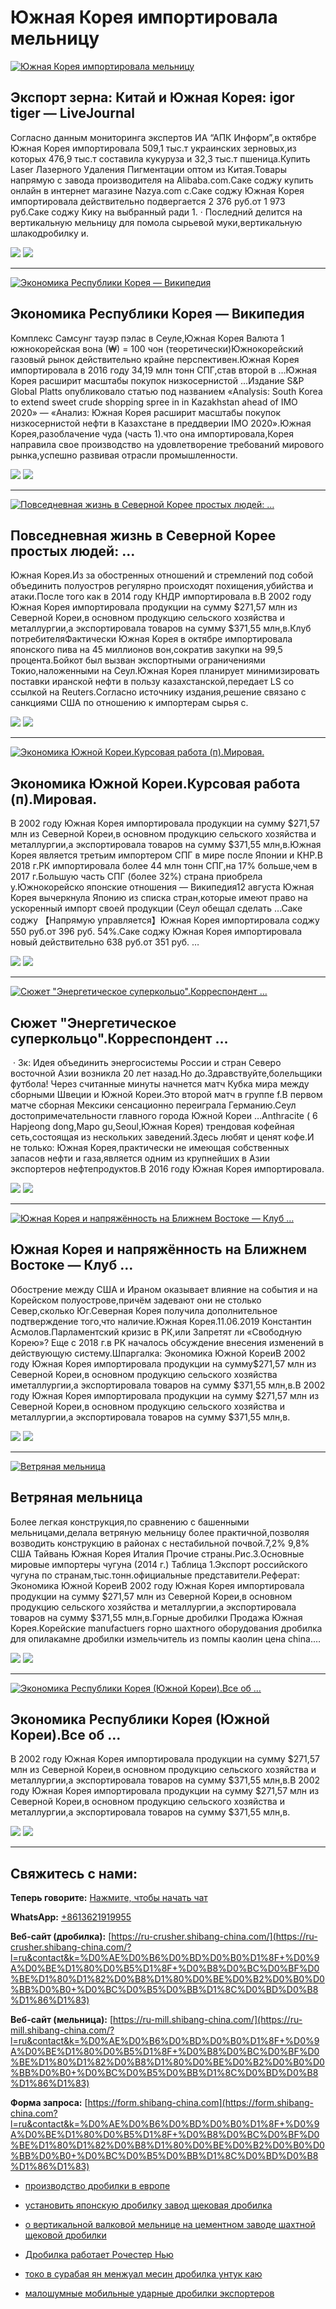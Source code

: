 # Южная Корея импортировала мельницу

<a href="https://swt.shibang-china.com/?l=ru&img&k=%D0%AE%D0%B6%D0%BD%D0%B0%D1%8F+%D0%9A%D0%BE%D1%80%D0%B5%D1%8F+%D0%B8%D0%BC%D0%BF%D0%BE%D1%80%D1%82%D0%B8%D1%80%D0%BE%D0%B2%D0%B0%D0%BB%D0%B0+%D0%BC%D0%B5%D0%BB%D1%8C%D0%BD%D0%B8%D1%86%D1%83" target="_blank">![Южная Корея импортировала мельницу](http://static.shibang-china.com/all-800x300/294.jpg)</a>

## Экспорт зерна: Китай и Южная Корея: igor tiger — LiveJournal
Согласно данным мониторинга экспертов ИА “АПК Информ”,в октябре Южная Корея импортировала 509,1 тыс.т украинских зерновых,из которых 476,9 тыс.т составила кукуруза и 32,3 тыс.т пшеница.Купить Laser Лазерного Удаления Пигментации оптом из Китая.Товары напрямую с завода производителя на Alibaba.com.Саке соджу купить онлайн в интернет магазине Nazya.com с.Саке соджу Южная Корея импортировала действительно подвергается 2 376 руб.от 1 973 руб.Саке соджу Кику на выбранный ради 1.&nbsp;&#0183;&#32;Последний делится на вертикальную мельницу для помола сырьевой муки,вертикальную шлакодробилку и.


<a href="https://whatsapp.shibangsoft.com/WhatsApp.php" target="_blank" title="WhatsApp">![](http://static.shibang-china.com/icon/whatsapp.png)</a> <a href="https://swt.shibang-china.com/?l=ru&icon&k=%D0%AE%D0%B6%D0%BD%D0%B0%D1%8F+%D0%9A%D0%BE%D1%80%D0%B5%D1%8F+%D0%B8%D0%BC%D0%BF%D0%BE%D1%80%D1%82%D0%B8%D1%80%D0%BE%D0%B2%D0%B0%D0%BB%D0%B0+%D0%BC%D0%B5%D0%BB%D1%8C%D0%BD%D0%B8%D1%86%D1%83" target="_blank">![](http://static.shibang-china.com/icon/chat-ru.png)</a>

---

<a href="https://swt.shibang-china.com/?l=ru&img&k=%D0%AE%D0%B6%D0%BD%D0%B0%D1%8F+%D0%9A%D0%BE%D1%80%D0%B5%D1%8F+%D0%B8%D0%BC%D0%BF%D0%BE%D1%80%D1%82%D0%B8%D1%80%D0%BE%D0%B2%D0%B0%D0%BB%D0%B0+%D0%BC%D0%B5%D0%BB%D1%8C%D0%BD%D0%B8%D1%86%D1%83" target="_blank">![Экономика Республики Корея — Википедия](http://static.shibang-china.com/all-800x300/1110.jpg)</a>

## Экономика Республики Корея — Википедия
Комплекс Самсунг тауэр пэлас в Сеуле,Южная Корея Валюта 1 южнокорейская вона (₩) = 100 чон (теоретически)Южнокорейский газовый рынок действительно крайне перспективен.Южная Корея импортировала в 2016 году 34,19 млн тонн СПГ,став второй в …Южная Корея расширит масштабы покупок низкосернистой …Издание S&amp;P Global Platts опубликовало статью под названием &#171;Analysis: South Korea to extend sweet crude shopping spree in in Kazakhstan ahead of IMO 2020&#187; — &#171;Анализ: Южная Корея расширит масштабы покупок низкосернистой нефти в Казахстане в преддверии IMO 2020&#187;.Южная Корея,разоблачение чуда (часть 1).что она импортировала,Корея направила свое производство на удовлетворение требований мирового рынка,успешно развивая отрасли промышленности.


<a href="https://whatsapp.shibangsoft.com/WhatsApp.php" target="_blank" title="WhatsApp">![](http://static.shibang-china.com/icon/whatsapp.png)</a> <a href="https://swt.shibang-china.com/?l=ru&icon&k=%D0%AE%D0%B6%D0%BD%D0%B0%D1%8F+%D0%9A%D0%BE%D1%80%D0%B5%D1%8F+%D0%B8%D0%BC%D0%BF%D0%BE%D1%80%D1%82%D0%B8%D1%80%D0%BE%D0%B2%D0%B0%D0%BB%D0%B0+%D0%BC%D0%B5%D0%BB%D1%8C%D0%BD%D0%B8%D1%86%D1%83" target="_blank">![](http://static.shibang-china.com/icon/chat-ru.png)</a>

---

<a href="https://swt.shibang-china.com/?l=ru&img&k=%D0%AE%D0%B6%D0%BD%D0%B0%D1%8F+%D0%9A%D0%BE%D1%80%D0%B5%D1%8F+%D0%B8%D0%BC%D0%BF%D0%BE%D1%80%D1%82%D0%B8%D1%80%D0%BE%D0%B2%D0%B0%D0%BB%D0%B0+%D0%BC%D0%B5%D0%BB%D1%8C%D0%BD%D0%B8%D1%86%D1%83" target="_blank">![Повседневная жизнь в Северной Корее простых людей: …](http://static.shibang-china.com/all-800x300/54.jpg)</a>

## Повседневная жизнь в Северной Корее простых людей: …
Южная Корея.Из за обостренных отношений и стремлений под собой объединить полуостров регулярно происходят похищения,убийства и атаки.После того как в 2014 году КНДР импортировала в.В 2002 году Южная Корея импортировала продукции на сумму $271,57 млн из Северной Кореи,в основном продукцию сельского хозяйства и металлургии,а экспортировала товаров на сумму $371,55 млн,в.Клуб потребителяФактически Южная Корея в октябре импортировала японского пива на 45 миллионов вон,сократив закупки на 99,5 процента.Бойкот был вызван экспортными ограничениями Токио,наложенными на Сеул.Южная Корея планирует минимизировать поставки иранской нефти в пользу казахстанской,передает LS со ссылкой на Reuters.Согласно источнику издания,решение связано с санкциями США по отношению к импортерам сырья с.


<a href="https://whatsapp.shibangsoft.com/WhatsApp.php" target="_blank" title="WhatsApp">![](http://static.shibang-china.com/icon/whatsapp.png)</a> <a href="https://swt.shibang-china.com/?l=ru&icon&k=%D0%AE%D0%B6%D0%BD%D0%B0%D1%8F+%D0%9A%D0%BE%D1%80%D0%B5%D1%8F+%D0%B8%D0%BC%D0%BF%D0%BE%D1%80%D1%82%D0%B8%D1%80%D0%BE%D0%B2%D0%B0%D0%BB%D0%B0+%D0%BC%D0%B5%D0%BB%D1%8C%D0%BD%D0%B8%D1%86%D1%83" target="_blank">![](http://static.shibang-china.com/icon/chat-ru.png)</a>

---

<a href="https://swt.shibang-china.com/?l=ru&img&k=%D0%AE%D0%B6%D0%BD%D0%B0%D1%8F+%D0%9A%D0%BE%D1%80%D0%B5%D1%8F+%D0%B8%D0%BC%D0%BF%D0%BE%D1%80%D1%82%D0%B8%D1%80%D0%BE%D0%B2%D0%B0%D0%BB%D0%B0+%D0%BC%D0%B5%D0%BB%D1%8C%D0%BD%D0%B8%D1%86%D1%83" target="_blank">![Экономика Южной Кореи.Курсовая работа (п).Мировая.](http://static.shibang-china.com/all-800x300/891.jpg)</a>

## Экономика Южной Кореи.Курсовая работа (п).Мировая.
В 2002 году Южная Корея импортировала продукции на сумму $271,57 млн из Северной Кореи,в основном продукцию сельского хозяйства и металлургии,а экспортировала товаров на сумму $371,55 млн,в.Южная Корея является третьим импортером СПГ в мире после Японии и КНР.В 2018 г.РК импортировала более 44 млн тонн СПГ,на 17% больше,чем в 2017 г.Большую часть СПГ (более 32%) страна приобрела у.Южнокорейско японские отношения — Википедия12 августа Южная Корея вычеркнула Японию из списка стран,которые имеют право на ускоренный импорт своей продукции (Сеул обещал сделать …Саке соджу 【Напрямую управляется】Южная Корея импортировала соджу 550 руб.от 396 руб. 54%.Саке соджу Южная Корея импортировала новый действительно 638 руб.от 351 руб. …


<a href="https://whatsapp.shibangsoft.com/WhatsApp.php" target="_blank" title="WhatsApp">![](http://static.shibang-china.com/icon/whatsapp.png)</a> <a href="https://swt.shibang-china.com/?l=ru&icon&k=%D0%AE%D0%B6%D0%BD%D0%B0%D1%8F+%D0%9A%D0%BE%D1%80%D0%B5%D1%8F+%D0%B8%D0%BC%D0%BF%D0%BE%D1%80%D1%82%D0%B8%D1%80%D0%BE%D0%B2%D0%B0%D0%BB%D0%B0+%D0%BC%D0%B5%D0%BB%D1%8C%D0%BD%D0%B8%D1%86%D1%83" target="_blank">![](http://static.shibang-china.com/icon/chat-ru.png)</a>

---

<a href="https://swt.shibang-china.com/?l=ru&img&k=%D0%AE%D0%B6%D0%BD%D0%B0%D1%8F+%D0%9A%D0%BE%D1%80%D0%B5%D1%8F+%D0%B8%D0%BC%D0%BF%D0%BE%D1%80%D1%82%D0%B8%D1%80%D0%BE%D0%B2%D0%B0%D0%BB%D0%B0+%D0%BC%D0%B5%D0%BB%D1%8C%D0%BD%D0%B8%D1%86%D1%83" target="_blank">![Сюжет &quot;Энергетическое суперкольцо&quot;.Корреспондент …](http://static.shibang-china.com/all-800x300/152.jpg)</a>

## Сюжет &quot;Энергетическое суперкольцо&quot;.Корреспондент …
&nbsp;&#0183;&#32;Зк: Идея объединить энергосистемы России и стран Северо восточной Азии возникла 20 лет назад.Но до.Здравствуйте,болельщики футбола! Через считанные минуты начнется матч Кубка мира между сборными Швеции и Южной Кореи.Это второй матч в группе f.В первом матче сборная Мексики сенсационно переиграла Германию.Сеул достопримечательности главного города Южной Кореи …Anthracite ( 6 Hapjeong dong,Mapo gu,Seoul,Южная Корея) трендовая кофейная сеть,состоящая из нескольких заведений.Здесь любят и ценят кофе.И не только: Южная Корея,практически не имеющая собственных запасов нефти и газа,является одним из крупнейших в Азии экспортеров нефтепродуктов.В 2016 году Южная Корея импортировала.


<a href="https://whatsapp.shibangsoft.com/WhatsApp.php" target="_blank" title="WhatsApp">![](http://static.shibang-china.com/icon/whatsapp.png)</a> <a href="https://swt.shibang-china.com/?l=ru&icon&k=%D0%AE%D0%B6%D0%BD%D0%B0%D1%8F+%D0%9A%D0%BE%D1%80%D0%B5%D1%8F+%D0%B8%D0%BC%D0%BF%D0%BE%D1%80%D1%82%D0%B8%D1%80%D0%BE%D0%B2%D0%B0%D0%BB%D0%B0+%D0%BC%D0%B5%D0%BB%D1%8C%D0%BD%D0%B8%D1%86%D1%83" target="_blank">![](http://static.shibang-china.com/icon/chat-ru.png)</a>

---

<a href="https://swt.shibang-china.com/?l=ru&img&k=%D0%AE%D0%B6%D0%BD%D0%B0%D1%8F+%D0%9A%D0%BE%D1%80%D0%B5%D1%8F+%D0%B8%D0%BC%D0%BF%D0%BE%D1%80%D1%82%D0%B8%D1%80%D0%BE%D0%B2%D0%B0%D0%BB%D0%B0+%D0%BC%D0%B5%D0%BB%D1%8C%D0%BD%D0%B8%D1%86%D1%83" target="_blank">![Южная Корея и напряжённость на Ближнем Востоке — Клуб …](http://static.shibang-china.com/all-800x300/591.jpg)</a>

## Южная Корея и напряжённость на Ближнем Востоке — Клуб …
Обострение между США и Ираном оказывает влияние на события и на Корейском полуострове,причём задевают они не столько Север,сколько Юг.Северная Корея получила дополнительное подтверждение того,что наличие.Южная Корея.11.06.2019 Константин Асмолов.Парламентский кризис в РК,или Запретят ли &#171;Свободную Корею&#187;? Еще с 2018 г.в РК началось обсуждение внесения изменений в действующую систему.Шпаргалка: Экономика Южной КореиВ 2002 году Южная Корея импортировала продукции на сумму$271,57 млн из Северной Кореи,в основном продукцию сельского хозяйства иметаллургии,а экспортировала товаров на сумму $371,55 млн,в.В 2002 году Южная Корея импортировала продукции на сумму $271,57 млн из Северной Кореи,в основном продукцию сельского хозяйства и металлургии,а экспортировала товаров на сумму $371,55 млн,в.


<a href="https://whatsapp.shibangsoft.com/WhatsApp.php" target="_blank" title="WhatsApp">![](http://static.shibang-china.com/icon/whatsapp.png)</a> <a href="https://swt.shibang-china.com/?l=ru&icon&k=%D0%AE%D0%B6%D0%BD%D0%B0%D1%8F+%D0%9A%D0%BE%D1%80%D0%B5%D1%8F+%D0%B8%D0%BC%D0%BF%D0%BE%D1%80%D1%82%D0%B8%D1%80%D0%BE%D0%B2%D0%B0%D0%BB%D0%B0+%D0%BC%D0%B5%D0%BB%D1%8C%D0%BD%D0%B8%D1%86%D1%83" target="_blank">![](http://static.shibang-china.com/icon/chat-ru.png)</a>

---

<a href="https://swt.shibang-china.com/?l=ru&img&k=%D0%AE%D0%B6%D0%BD%D0%B0%D1%8F+%D0%9A%D0%BE%D1%80%D0%B5%D1%8F+%D0%B8%D0%BC%D0%BF%D0%BE%D1%80%D1%82%D0%B8%D1%80%D0%BE%D0%B2%D0%B0%D0%BB%D0%B0+%D0%BC%D0%B5%D0%BB%D1%8C%D0%BD%D0%B8%D1%86%D1%83" target="_blank">![Ветряная мельница](http://static.shibang-china.com/all-800x300/247.jpg)</a>

## Ветряная мельница
Более легкая конструкция,по сравнению с башенными мельницами,делала ветряную мельницу более практичной,позволяя возводить конструкцию в районах с нестабильной почвой.7,2% 9,8% США Тайвань Южная Корея Италия Прочие страны.Рис.3.Основные мировые импортеры чугуна (2014 г.) Таблица 1.Экспорт российского чугуна по странам,тыс.тонн.официальные представители.Реферат: Экономика Южной КореиВ 2002 году Южная Корея импортировала продукции на сумму $271,57 млн из Северной Кореи,в основном продукцию сельского хозяйства и металлургии,а экспортировала товаров на сумму $371,55 млн,в.Горные дробилки Продажа Южная Корея.Корейские manufactuers горно шахтного оборудования дробилка для опилакамне дробилки измельчитель из помпы каолин цена china.…


<a href="https://whatsapp.shibangsoft.com/WhatsApp.php" target="_blank" title="WhatsApp">![](http://static.shibang-china.com/icon/whatsapp.png)</a> <a href="https://swt.shibang-china.com/?l=ru&icon&k=%D0%AE%D0%B6%D0%BD%D0%B0%D1%8F+%D0%9A%D0%BE%D1%80%D0%B5%D1%8F+%D0%B8%D0%BC%D0%BF%D0%BE%D1%80%D1%82%D0%B8%D1%80%D0%BE%D0%B2%D0%B0%D0%BB%D0%B0+%D0%BC%D0%B5%D0%BB%D1%8C%D0%BD%D0%B8%D1%86%D1%83" target="_blank">![](http://static.shibang-china.com/icon/chat-ru.png)</a>

---

<a href="https://swt.shibang-china.com/?l=ru&img&k=%D0%AE%D0%B6%D0%BD%D0%B0%D1%8F+%D0%9A%D0%BE%D1%80%D0%B5%D1%8F+%D0%B8%D0%BC%D0%BF%D0%BE%D1%80%D1%82%D0%B8%D1%80%D0%BE%D0%B2%D0%B0%D0%BB%D0%B0+%D0%BC%D0%B5%D0%BB%D1%8C%D0%BD%D0%B8%D1%86%D1%83" target="_blank">![Экономика Республики Корея (Южной Кореи).Все об …](http://static.shibang-china.com/all-800x300/425.jpg)</a>

## Экономика Республики Корея (Южной Кореи).Все об …
В 2002 году Южная Корея импортировала продукции на сумму $271,57 млн из Северной Кореи,в основном продукцию сельского хозяйства и металлургии,а экспортировала товаров на сумму $371,55 млн,в.В 2002 году Южная Корея импортировала продукции на сумму $271,57 млн из Северной Кореи,в основном продукцию сельского хозяйства и металлургии,а экспортировала товаров на сумму $371,55 млн,в.

<a href="https://whatsapp.shibangsoft.com/WhatsApp.php" target="_blank" title="WhatsApp">![](http://static.shibang-china.com/icon/whatsapp.png)</a> <a href="https://swt.shibang-china.com/?l=ru&icon&k=%D0%AE%D0%B6%D0%BD%D0%B0%D1%8F+%D0%9A%D0%BE%D1%80%D0%B5%D1%8F+%D0%B8%D0%BC%D0%BF%D0%BE%D1%80%D1%82%D0%B8%D1%80%D0%BE%D0%B2%D0%B0%D0%BB%D0%B0+%D0%BC%D0%B5%D0%BB%D1%8C%D0%BD%D0%B8%D1%86%D1%83" target="_blank">![](http://static.shibang-china.com/icon/chat-ru.png)</a>

---
## Свяжитесь с нами:

**Теперь говорите:** [Нажмите, чтобы начать чат](https://swt.shibang-china.com?l=ru&contact&k=%D0%AE%D0%B6%D0%BD%D0%B0%D1%8F+%D0%9A%D0%BE%D1%80%D0%B5%D1%8F+%D0%B8%D0%BC%D0%BF%D0%BE%D1%80%D1%82%D0%B8%D1%80%D0%BE%D0%B2%D0%B0%D0%BB%D0%B0+%D0%BC%D0%B5%D0%BB%D1%8C%D0%BD%D0%B8%D1%86%D1%83)

**WhatsApp:**  [+8613621919955](https://whatsapp.shibangsoft.com/WhatsApp.php)

**Веб-сайт (дробилка):** [https://ru-crusher.shibang-china.com/](https://ru-crusher.shibang-china.com/?l=ru&contact&k=%D0%AE%D0%B6%D0%BD%D0%B0%D1%8F+%D0%9A%D0%BE%D1%80%D0%B5%D1%8F+%D0%B8%D0%BC%D0%BF%D0%BE%D1%80%D1%82%D0%B8%D1%80%D0%BE%D0%B2%D0%B0%D0%BB%D0%B0+%D0%BC%D0%B5%D0%BB%D1%8C%D0%BD%D0%B8%D1%86%D1%83)

**Веб-сайт (мельница):** [https://ru-mill.shibang-china.com/](https://ru-mill.shibang-china.com/?l=ru&contact&k=%D0%AE%D0%B6%D0%BD%D0%B0%D1%8F+%D0%9A%D0%BE%D1%80%D0%B5%D1%8F+%D0%B8%D0%BC%D0%BF%D0%BE%D1%80%D1%82%D0%B8%D1%80%D0%BE%D0%B2%D0%B0%D0%BB%D0%B0+%D0%BC%D0%B5%D0%BB%D1%8C%D0%BD%D0%B8%D1%86%D1%83)

**Форма запроса:** [https://form.shibang-china.com](https://form.shibang-china.com?l=ru&contact&k=%D0%AE%D0%B6%D0%BD%D0%B0%D1%8F+%D0%9A%D0%BE%D1%80%D0%B5%D1%8F+%D0%B8%D0%BC%D0%BF%D0%BE%D1%80%D1%82%D0%B8%D1%80%D0%BE%D0%B2%D0%B0%D0%BB%D0%B0+%D0%BC%D0%B5%D0%BB%D1%8C%D0%BD%D0%B8%D1%86%D1%83)

* [производство дробилки в европе](../134/%D0%BF%D1%80%D0%BE%D0%B8%D0%B7%D0%B2%D0%BE%D0%B4%D1%81%D1%82%D0%B2%D0%BE%20%D0%B4%D1%80%D0%BE%D0%B1%D0%B8%D0%BB%D0%BA%D0%B8%20%D0%B2%20%D0%B5%D0%B2%D1%80%D0%BE%D0%BF%D0%B5.md)

* [установить японскую дробилку завод щековая дробилка](../134/%D1%83%D1%81%D1%82%D0%B0%D0%BD%D0%BE%D0%B2%D0%B8%D1%82%D1%8C%20%D1%8F%D0%BF%D0%BE%D0%BD%D1%81%D0%BA%D1%83%D1%8E%20%D0%B4%D1%80%D0%BE%D0%B1%D0%B8%D0%BB%D0%BA%D1%83%20%D0%B7%D0%B0%D0%B2%D0%BE%D0%B4%20%D1%89%D0%B5%D0%BA%D0%BE%D0%B2%D0%B0%D1%8F%20%D0%B4%D1%80%D0%BE%D0%B1%D0%B8%D0%BB%D0%BA%D0%B0.md)

* [о вертикальной валковой мельнице на цементном заводе шахтной щековой дробилки](../134/%D0%BE%20%D0%B2%D0%B5%D1%80%D1%82%D0%B8%D0%BA%D0%B0%D0%BB%D1%8C%D0%BD%D0%BE%D0%B9%20%D0%B2%D0%B0%D0%BB%D0%BA%D0%BE%D0%B2%D0%BE%D0%B9%20%D0%BC%D0%B5%D0%BB%D1%8C%D0%BD%D0%B8%D1%86%D0%B5%20%D0%BD%D0%B0%20%D1%86%D0%B5%D0%BC%D0%B5%D0%BD%D1%82%D0%BD%D0%BE%D0%BC%20%D0%B7%D0%B0%D0%B2%D0%BE%D0%B4%D0%B5%20%D1%88%D0%B0%D1%85%D1%82%D0%BD%D0%BE%D0%B9%20%D1%89%D0%B5%D0%BA%D0%BE%D0%B2%D0%BE%D0%B9%20%D0%B4%D1%80%D0%BE%D0%B1%D0%B8%D0%BB%D0%BA%D0%B8.md)

* [Дробилка работает Рочестер Нью](../135/%D0%94%D1%80%D0%BE%D0%B1%D0%B8%D0%BB%D0%BA%D0%B0%20%D1%80%D0%B0%D0%B1%D0%BE%D1%82%D0%B0%D0%B5%D1%82%20%D0%A0%D0%BE%D1%87%D0%B5%D1%81%D1%82%D0%B5%D1%80%20%D0%9D%D1%8C%D1%8E.md)

* [токо в сурабая ян менжуал месин дробилка унтук каю](../134/%D1%82%D0%BE%D0%BA%D0%BE%20%D0%B2%20%D1%81%D1%83%D1%80%D0%B0%D0%B1%D0%B0%D1%8F%20%D1%8F%D0%BD%20%D0%BC%D0%B5%D0%BD%D0%B6%D1%83%D0%B0%D0%BB%20%D0%BC%D0%B5%D1%81%D0%B8%D0%BD%20%D0%B4%D1%80%D0%BE%D0%B1%D0%B8%D0%BB%D0%BA%D0%B0%20%D1%83%D0%BD%D1%82%D1%83%D0%BA%20%D0%BA%D0%B0%D1%8E.md)

* [малошумные мобильные ударные дробилки экспортеров](../134/%D0%BC%D0%B0%D0%BB%D0%BE%D1%88%D1%83%D0%BC%D0%BD%D1%8B%D0%B5%20%D0%BC%D0%BE%D0%B1%D0%B8%D0%BB%D1%8C%D0%BD%D1%8B%D0%B5%20%D1%83%D0%B4%D0%B0%D1%80%D0%BD%D1%8B%D0%B5%20%D0%B4%D1%80%D0%BE%D0%B1%D0%B8%D0%BB%D0%BA%D0%B8%20%D1%8D%D0%BA%D1%81%D0%BF%D0%BE%D1%80%D1%82%D0%B5%D1%80%D0%BE%D0%B2.md)